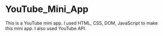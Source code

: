 # YouTube_Mini_App
This is a YouTube mini app. I used HTML, CSS, DOM, JavaScript to make this mini app. I also used  YouTube API.
